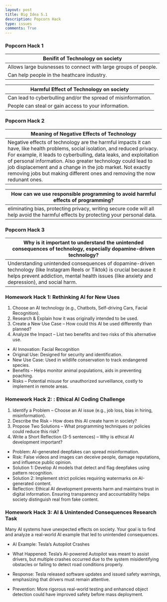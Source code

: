 ```yaml
---
layout: post
title: Big Idea 5.1
description: Popcorn Hack
type: issues
comments: True
---
```


### Popcorn Hack 1

| Benifit of Technology on society |
| --- |
| Allows large buisnesses to connect with large groups of people. |
| Can help people in the heathcare industry. |

| Harmful Effect of Technology on society |
| --- |
| Can lead to cyberbulling and/or the spread of misinformation. |
| People can steal or gain access to your information. |

### Popcorn Hack 2

| Meaning of Negative Effects of Technology |
| --- |
| Negative effects of technology are the harmful impacts it can have, like health problems, social isolation, and reduced privacy. For example, it leads to cyberbulling, data leaks, and exploitation of personal information. Also greater technology could lead to job displacement and a change in the job market. Not exactly removing jobs but making different ones and removing the now redunant ones. |

| How can we use responsible programming to avoid harmful effects of programming? |
| --- |
| eliminating bias, protecting privacy, writing secure code will all help avoid the harmful effects by protecting your personal data. |

### Popcorn Hack 3

| Why is it important to understand the unintended consequences of technology, especially dopamine-driven technology? |
| --- |
| Understanding unintended consequences of dopamine-driven technology (like Instagram Reels or Tiktok) is crucial because it helps prevent addiction, mental health issues (like anxiety and depression), and social harm. |

### Homework Hack 1: Rethinking AI for New Uses
1. Choose an AI technology (e.g., Chatbots, Self-driving Cars, Facial Recognition).
2. Research & Explain how it was originally intended to be used.
3. Create a New Use Case – How could this AI be used differently than planned?
4. Analyze the Impact – List two benefits and two risks of this alternative use.

- AI Innovation: Facial Recognition
- Original Use: Designed for security and identification.
- New Use Case: Used in wildlife conservation to track endangered species.
- Benefits – Helps monitor animal populations, aids in preventing poaching.
- Risks – Potential misuse for unauthorized surveillance, costly to implement in remote areas.

### Homework Hack 2: : Ethical AI Coding Challenge

1. Identify a Problem – Choose an AI issue (e.g., job loss, bias in hiring, misinformation).
2. Describe the Risk – How does this AI create harm in society?
3. Propose Two Solutions – What programming techniques or policies could reduce this risk?
4. Write a Short Reflection (3-5 sentences) – Why is ethical AI development important?

- Problem: AI-generated deepfakes can spread misinformation.
- Risk: False videos and images can deceive people, damage reputations, and influence public opinion.
- Solution 1: Develop AI models that detect and flag deepfakes using pattern recognition.
- Solution 2: Implement strict policies requiring watermarks on AI-generated content.
- Reflection: Ethical AI development prevents harm and maintains trust in digital information. Ensuring transparency and accountability helps society distinguish real from fake content.

### Homework Hack 3: AI & Unintended Consequences Research Task
Many AI systems have unexpected effects on society. Your goal is to find and analyze a real-world AI example that led to unintended consequences.

- AI Example: Tesla’s Autopilot Crashes

- What Happened: Tesla’s AI-powered Autopilot was meant to assist drivers, but multiple crashes occurred due to the system misidentifying obstacles or failing to detect road conditions properly.

- Response: Tesla released software updates and issued safety warnings, emphasizing that drivers must remain attentive.

- Prevention: More rigorous real-world testing and enhanced object detection could have improved safety before mass deployment.
